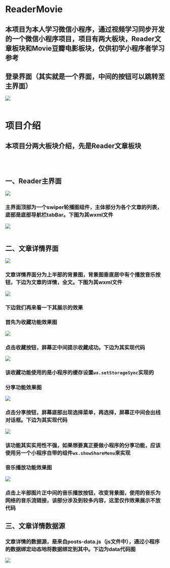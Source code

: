 # ReaderMovie
## 本项目为本人学习微信小程序，通过视频学习同步开发的一个微信小程序项目，项目有两大板块，Reader文章板块和Movie豆瓣电影板块，仅供初学小程序者学习参考
## 登录界面（其实就是一个界面，中间的按钮可以跳转至主界面）
![](https://github.com/dafeizhu/ReaderMovie/blob/master/images/LoginUI.PNG)
<br><br>
# 项目介绍
## 本项目分两大板块介绍，先是Reader文章板块
<br><br>
## 一、Reader主界面
![](https://github.com/dafeizhu/ReaderMovie/blob/master/images/MainUI.PNG)
### 主界面顶部为一个swiper轮播图组件，主体部分为各个文章的列表，底部是底部导航栏tabBar。下图为其wxml文件
![](https://github.com/dafeizhu/ReaderMovie/blob/master/images/posts-wxml.PNG)
<br><br>
## 二、文章详情界面
![](https://github.com/dafeizhu/ReaderMovie/blob/master/images/post-detail.PNG)
### 文章详情界面分为上半部的背景图，背景图垂直居中有个播放音乐按钮，下边为文章的详情，全文。下图为其wxml文件
![](https://github.com/dafeizhu/ReaderMovie/blob/master/images/post-detail-wxml.PNG)
### 下边我们再来看一下其展示的效果
### 首先为收藏功能效果图
![](https://github.com/dafeizhu/ReaderMovie/blob/master/images/post-detail-collected.PNG)
### 点击收藏按钮，屏幕正中间提示收藏成功。下边为其实现代码
![](https://github.com/dafeizhu/ReaderMovie/blob/master/images/post-detail-collected-js.PNG)
### 该收藏功能使用的是小程序的缓存设置<code>wx.setStorageSync</code>实现的
### 分享功能效果图
![](https://github.com/dafeizhu/ReaderMovie/blob/master/images/post-detail-share.PNG)
### 点击分享按钮，屏幕底部出现选择菜单，再选择，屏幕正中间会出线对话框。下边为其实现代码
![](https://github.com/dafeizhu/ReaderMovie/blob/master/images/post-detail-share-js.PNG)
### 该功能其实实用性不强，如果想要真正要做小程序的分享功能，应该使用另一个小程序自带的组件<code>wx.showShareMenu</code>来实现
### 音乐播放功能效果图
![](https://github.com/dafeizhu/ReaderMovie/blob/master/images/post-detail-playmusic.PNG)
### 点击上半部图片正中间的音乐播放按钮，改变背景图，使用的音乐为网络的音乐流链接，该部分涉及到较多内容，这里仅作效果展示不放代码
## 三、文章详情数据源
### 文章详情的数据源，是来自posts-data.js（js文件中），通过小程序的数据绑定动态地将数据绑定到其中。下边为data代码图
![](https://github.com/dafeizhu/ReaderMovie/blob/master/images/posts-data-js.PNG)



